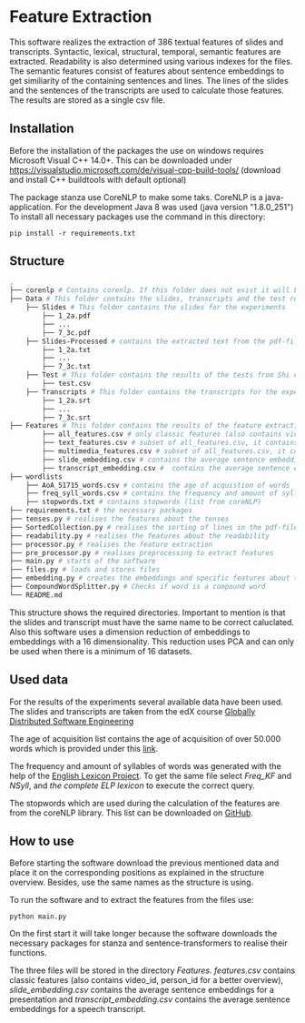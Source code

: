 # Feature Extraction
This software realizes the extraction of 386 textual features of slides and transcripts. Syntactic, lexical, structural, temporal, semantic features are extracted. Readability is also determined using various indexes for the files. The semantic features consist of features about sentence embeddings to get similiarity of the containing sentences and lines. The lines of the slides and the sentences of the transcripts are used to calculate those features.
The results are stored as a single csv file.
## Installation
Before the installation of the packages the use on windows requires Microsoft Visual C++ 14.0+.
This can be downloaded under https://visualstudio.microsoft.com/de/visual-cpp-build-tools/ (download and install C++ buildtools with default optional)

The package stanza use CoreNLP to make some taks. CoreNLP is a java-application. For the development Java 8 was used (java version "1.8.0_251")
To install all necessary packages use the command in this directory:
```
pip install -r requirements.txt
```

## Structure
```bash
.
├── corenlp # Contains corenlp. If this folder does not exist it will be automatically downloaded
├── Data # This folder contains the slides, transcripts and the test results
    ├── Slides # This folder contains the slides for the experiments
		├── 1_2a.pdf
		├── ...
		├── 7_3c.pdf
	├── Slides-Processed # contains the extracted text from the pdf-files in reading direction as txt-file
		├── 1_2a.txt
		├── ...
		├── 7_3c.txt	
    ├── Test # This folder contains the results of the tests from Shi et al.
		├──	test.csv
    ├── Transcripts # This folder contains the transcripts for the experiments
		├── 1_2a.srt
		├── ...
		├── 7_3c.srt
├── Features # This folder contains the results of the feature extraction
		├── all_features.csv # only classic features (also contains video_id, person_id for a better overview)
        ├── text_features.csv # subset of all_features.csv, it contains only the text features (also contains video_id, person_id for a better overview)
        ├── multimedia_features.csv # subset of all_features.csv, it contains only the multimedia features (also contains video_id, person_id for a better overview)
		├── slide_embedding.csv # contains the average sentence embeddings for a presentation
		├── transcript_embedding.csv #	contains the average sentence embeddings for a speech transcript
├── wordlists
	├── AoA_51715_words.csv # contains the age of acquistion of words
	├── freq_syll_words.csv # contains the frequency and amount of syllables of words
	├── stopwords.txt # contains stopwords (list from coreNLP)
├── requirements.txt # the necessary packages
├── tenses.py # realises the features about the tenses
├── SortedCollection.py # realises the sorting of lines in the pdf-files
├── readability.py # realises the features about the readability
├── processor.py # realises the feature extraction
├── pre_processor.py # realises preprocessing to extract features
├── main.py # starts of the software
├── files.py # loads and stores files
├── embedding.py # creates the embeddings and specific features about them
├── CompoundWordSplitter.py # Checks if word is a compound word
└── README.md

```
This structure shows the required directories.
Important to mention is that the slides and transcript must have the same name to be correct caluclated. Also this software uses a dimension reduction of embeddings to embeddings with a 16 dimensionality. This reduction uses PCA and can only be used when there is a minimum of 16 datasets.
## Used data
For the results of the experiments several available data have been used.
The slides and transcripts are taken from the edX course [Globally Distributed Software Engineering](https://learning.edx.org/course/course-v1:DelftX+GSE101x+1T2018/home)

The age of acquisition list contains the age of acquisition of over 50.000 words which is provided under this [link](http://crr.ugent.be/archives/806).

The frequency and amount of syllables of words was generated with the help of the [English Lexicon Project](https://elexicon.wustl.edu/query13/query13.html). To get the same file select *Freq_KF* and *NSyll*, and *the complete ELP lexicon* to execute the correct query.  

The stopwords which are used during the calculation of the features are from the coreNLP library. This list can be downloaded on [GitHub](https://github.com/stanfordnlp/CoreNLP/blob/main/data/edu/stanford/nlp/patterns/surface/stopwords.txt).
## How to use
Before starting the software download the previous mentioned data and place it on the corresponding positions as explained in the structure overview. Besides, use the same names as the structure is using.

To run the software and to extract the features from the files use:
```
python main.py
```
On the first start it will take longer because the software downloads the necessary packages for stanza and sentence-transformers to realise their functions.

The three files will be stored in the directory *Features*. *features.csv* contains classic features (also contains video_id, person_id for a better overview), *slide_embedding.csv* contains the average sentence embeddings for a presentation and *transcript_embedding.csv* contains the average sentence embeddings for a speech transcript.

